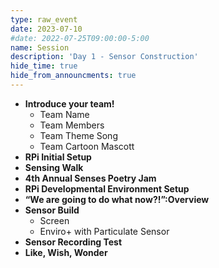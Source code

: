 ```yaml
---
type: raw_event
date: 2023-07-10
#date: 2022-07-25T09:00:00-5:00
name: Session
description: 'Day 1 - Sensor Construction'
hide_time: true
hide_from_announcments: true
---
```

- **Introduce your team!**
  - Team Name 
  - Team Members
  - Team Theme Song
  - Team Cartoon Mascott
- **RPi Initial Setup**
- **Sensing Walk**
- **4th Annual Senses Poetry Jam**
- **RPi Developmental Environment Setup**
- **“We are going to do what now?!”:Overview**
- **Sensor Build**
  - Screen
  - Enviro+ with Particulate Sensor
- **Sensor Recording Test**
- **Like, Wish, Wonder**